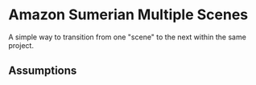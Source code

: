 # Amazon Sumerian Multiple Scenes
A simple way to transition from one "scene" to the next within the same project.

## Assumptions


